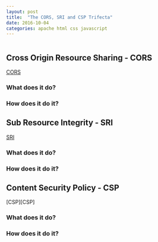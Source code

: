 ```yaml
---
layout: post
title:  "The CORS, SRI and CSP Trifecta"
date: 2016-10-04
categories: apache html css javascript
---
```



```
```
## Cross Origin Resource Sharing - CORS
[CORS][CORS]
### What does it do?
### How does it do it?

## Sub Resource Integrity - SRI
[SRI][SRI]
### What does it do?
### How does it do it?

## Content Security Policy - CSP
[CSP][CSP]
### What does it do?
### How does it do it?


[CORS]:	https://wikipedia.co.uk/CORS
[SRI]:
[CSP]:




